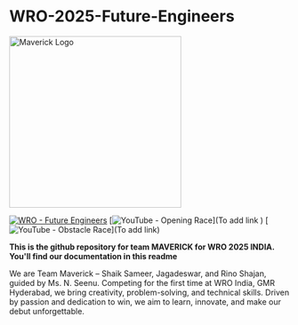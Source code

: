 # WRO-2025-Future-Engineers

<img width="309" height="309" alt="Maverick Logo" src="https://github.com/user-attachments/assets/e8a05800-0034-40bf-95e7-3ad27c5d8f7a" />


[![WRO - Future Engineers](https://img.shields.io/badge/WRO-Future_Engineers-2e52af)](https://wro-association.org/wp-content/uploads/WRO-2025-Future-Engineers-Self-Driving-Cars-General-Rules.pdf)
[![YouTube - Opening Race](https://img.shields.io/badge/YouTube-▶️%20Opening_Race-df3e3e?logo=youtube)](To add link )
[![YouTube - Obstacle Race](https://img.shields.io/badge/YouTube-▶️%20Obstacle_Race-df3e3e?logo=youtube)](To add link)

**This is the github repository for team MAVERICK for WRO 2025 INDIA. You'll find our documentation in this readme**

We are Team Maverick – Shaik Sameer, Jagadeswar, and Rino Shajan, guided by Ms. N. Seenu. Competing for the first time at WRO India, GMR Hyderabad, we bring creativity, problem-solving, and technical skills. Driven by passion and dedication to win, we aim to learn, innovate, and make our debut unforgettable.

